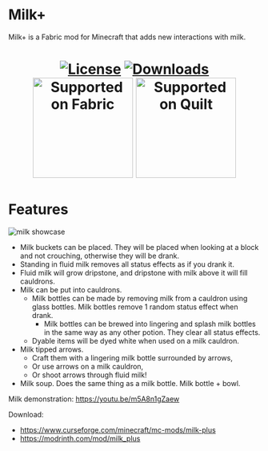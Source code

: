 # Milk+
Milk+ is a Fabric mod for Minecraft that adds new interactions with milk.
<h1 align="center">
	<a href="https://github.com/TropheusJ/Milk-Plus/blob/1.18/LICENSE"><img 
        src="https://img.shields.io/github/license/TropheusJ/Milk-Plus?style=flat&color=900c3f" 
        alt="License"
    ></a>
	<a href="https://www.curseforge.com/minecraft/mc-mods/milk-plus"><img 
        src="https://cf.way2muchnoise.eu/473632.svg" 
        alt="Downloads"
    ></a><br>
    <a href="https://fabricmc.net/"><img
        src="https://cdn.discordapp.com/attachments/705864145169416313/969720133998239794/fabric_supported.png"
        alt="Supported on Fabric"
        width="200"
    ></a>
    <a href="https://quiltmc.org/"><img
        src="https://cdn.discordapp.com/attachments/705864145169416313/969716884482183208/quilt_supported.png"
        alt="Supported on Quilt"
        width="200"
    ></a>
</h1>

# Features
![milk showcase](readme_resources/items.png)
- Milk buckets can be placed. They will be placed when looking at a block and not crouching, otherwise they will be drank.
- Standing in fluid milk removes all status effects as if you drank it.
- Fluid milk will grow dripstone, and dripstone with milk above it will fill cauldrons.
- Milk can be put into cauldrons. 
  - Milk bottles can be made by removing milk from a cauldron using glass bottles. Milk bottles remove 1 random status effect when drank.
    - Milk bottles can be brewed into lingering and splash milk bottles in the same way as any other potion. They clear all status effects.
  - Dyable items will be dyed white when used on a milk cauldron.
- Milk tipped arrows. 
  - Craft them with a lingering milk bottle surrounded by arrows,
  - Or use arrows on a milk cauldron,
  - Or shoot arrows through fluid milk!
- Milk soup. Does the same thing as a milk bottle. Milk bottle + bowl.

Milk demonstration: https://youtu.be/m5A8n1gZaew

Download:
- https://www.curseforge.com/minecraft/mc-mods/milk-plus
- https://modrinth.com/mod/milk_plus
